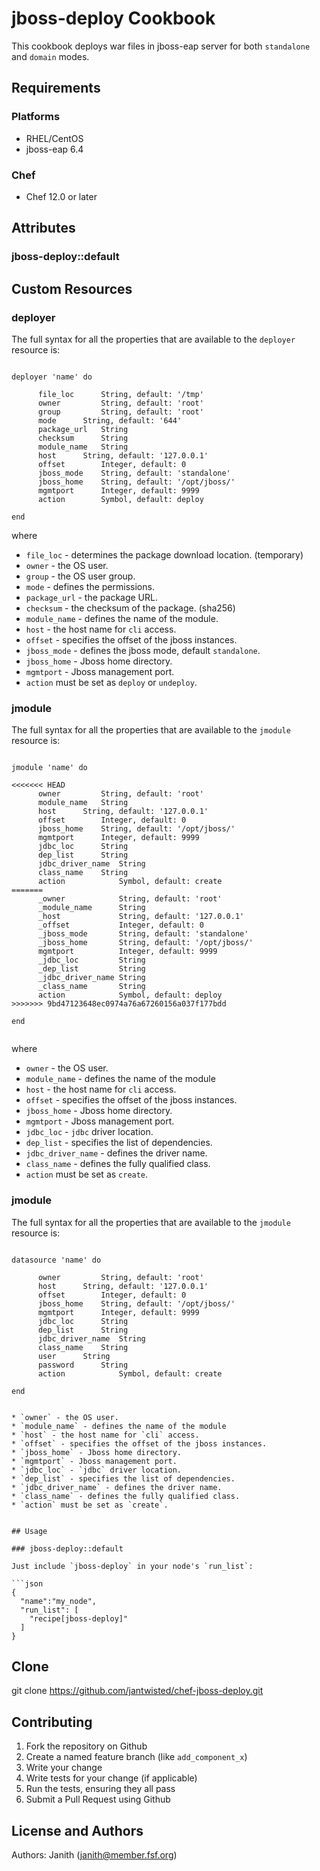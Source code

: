 # jboss-deploy Cookbook

This cookbook deploys war files in jboss-eap server for both `standalone` and `domain` modes. 

## Requirements

### Platforms

- RHEL/CentOS
- jboss-eap 6.4

### Chef

- Chef 12.0 or later


## Attributes


### jboss-deploy::default

## Custom Resources

### deployer

The full syntax for all the properties that are available to the `deployer` resource is:

```

deployer 'name' do
    
      file_loc		String, default: '/tmp'
      owner 		String, default: 'root'
      group 		String, default: 'root'
      mode 		String, default: '644'
      package_url 	String
      checksum 		String
      module_name 	String
      host 		String, default: '127.0.0.1'
      offset 		Integer, default: 0
      jboss_mode 	String, default: 'standalone'
      jboss_home 	String, default: '/opt/jboss/'
      mgmtport 		Integer, default: 9999
      action        Symbol, default: deploy
      
end

```
where

* `file_loc` - determines the package download location. (temporary)
* `owner` - the OS user.
* `group` - the OS user group.
* `mode` - defines the permissions.
* `package_url` - the package URL.
* `checksum` - the checksum of the package. (sha256)
* `module_name` - defines the name of the module.
* `host` - the host name for `cli` access.
* `offset` - specifies the offset of the jboss instances.
* `jboss_mode` -  defines the jboss mode, default `standalone`.
* `jboss_home` - Jboss home directory.
* `mgmtport` - Jboss management port.
* `action` must be set as `deploy` or `undeploy`.

### jmodule

The full syntax for all the properties that are available to the `jmodule` resource is:

```

jmodule 'name' do
    
<<<<<<< HEAD
      owner 		String, default: 'root'
      module_name 	String
      host 		String, default: '127.0.0.1'
      offset 		Integer, default: 0
      jboss_home 	String, default: '/opt/jboss/'
      mgmtport 		Integer, default: 9999
      jdbc_loc		String
      dep_list		String
      jdbc_driver_name	String
      class_name	String
      action        	Symbol, default: create
=======
      _owner 		    String, default: 'root'
      _module_name 	    String
      _host 		    String, default: '127.0.0.1'
      _offset 		    Integer, default: 0
      _jboss_mode 	    String, default: 'standalone'
      _jboss_home 	    String, default: '/opt/jboss/'
      mgmtport 		    Integer, default: 9999
      _jdbc_loc		    String
      _dep_list		    String
      _jdbc_driver_name	String
      _class_name	    String
      action            Symbol, default: deploy
>>>>>>> 9bd47123648ec0974a76a67260156a037f177bdd
      
end


```
where

* `owner` - the OS user.
* `module_name` - defines the name of the module
* `host` - the host name for `cli` access.
* `offset` - specifies the offset of the jboss instances.
* `jboss_home` - Jboss home directory.
* `mgmtport` - Jboss management port.
* `jdbc_loc` - `jdbc` driver location.
* `dep_list` - specifies the list of dependencies.
* `jdbc_driver_name` - defines the driver name.
* `class_name` - defines the fully qualified class.
* `action` must be set as `create`.

### jmodule

The full syntax for all the properties that are available to the `jmodule` resource is:

```

datasource 'name' do

      owner 		String, default: 'root'
      host 		String, default: '127.0.0.1'
      offset 		Integer, default: 0
      jboss_home 	String, default: '/opt/jboss/'
      mgmtport 		Integer, default: 9999
      jdbc_loc		String
      dep_list		String
      jdbc_driver_name	String
      class_name	String
      user		String
      password		String
      action        	Symbol, default: create
      
end


* `owner` - the OS user.
* `module_name` - defines the name of the module
* `host` - the host name for `cli` access.
* `offset` - specifies the offset of the jboss instances.
* `jboss_home` - Jboss home directory.
* `mgmtport` - Jboss management port.
* `jdbc_loc` - `jdbc` driver location.
* `dep_list` - specifies the list of dependencies.
* `jdbc_driver_name` - defines the driver name.
* `class_name` - defines the fully qualified class.
* `action` must be set as `create`.


## Usage

### jboss-deploy::default

Just include `jboss-deploy` in your node's `run_list`:

```json
{
  "name":"my_node",
  "run_list": [
    "recipe[jboss-deploy]"
  ]
}
```

## Clone

git clone https://github.com/jantwisted/chef-jboss-deploy.git

## Contributing

1. Fork the repository on Github
2. Create a named feature branch (like `add_component_x`)
3. Write your change
4. Write tests for your change (if applicable)
5. Run the tests, ensuring they all pass
6. Submit a Pull Request using Github

## License and Authors

Authors: Janith (janith@member.fsf.org)

